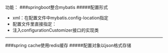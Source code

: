 功能：
###springboot整合mybatis
#####配置形式
- xml：在配置文件中mybatis.config-location指定
- 配置文件里直接指定：
- 注入configurationCustomizer接口的实现类
******************************



###spring cache使用redis缓存
#####配置对象以json格式存储



